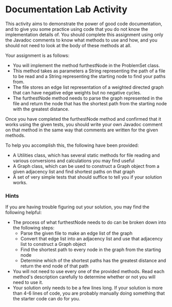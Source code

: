 # Documentation Lab Activity 
This activity aims to demonstrate the power of good code documentation, and
to give you some practice using code that you do not know the implementation
details of. You should complete this assignment using only the Javadoc comments
to know what methods to use and how, and you should not need to look at the
body of these methods at all.

Your assignment is as follows:
- You will implement the method furthestNode in the ProblemSet class.
- This method takes as parameters a String representing the path of a file to be read and a String representing the starting node to find your paths from.
- The file stores an edge list representation of a weighted directed graph that can have negative edge weights but no negative cycles.
- The furthestNode method needs to parse the graph represented in the file and return the node that has the shortest path from the starting node with the greatest distance.

Once you have completed the furthestNode method and confirmed that it works using the given tests,
you should write your own Javadoc comment on that method in the same way that comments are written for
the given methods.

To help you accomplish this, the following have been provided:
- A Utilities class, which has several static methods for file reading and various conversions and calculations you may find useful
- A Graph class, which can be used to construct a Graph object from a given adjacency list and find shortest paths on that graph
- A set of very simple tests that should suffice to tell you if your solution works.

### Hints
If you are having trouble figuring out your solution, you may find the following helpful:
- The process of what furthestNode needs to do can be broken down into the following steps:
    - Parse the given file to make an edge list of the graph
    - Convert that edge list into an adjacency list and use that adjacency list to construct a Graph object
    - Find the shortest path to every node in the graph from the starting node
    - Determine which of the shortest paths has the greatest distance and return the end node of that path
- You will not need to use every one of the provided methods. Read each method's description carefully to determine whether or not you will need to use it.
- Your solution only needs to be a few lines long. If your solution is more than 4-6 lines of code, you are probably manually doing something that the starter code can do for you.

